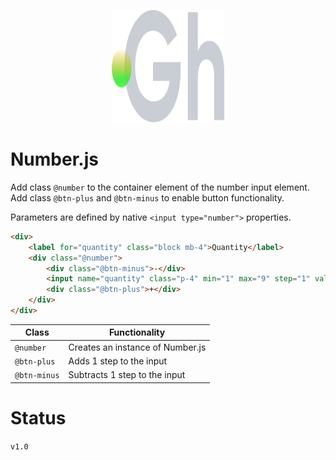 <p align="center">
  <img width="180" height="180" src="https://github.com/terrainagency/ghost/blob/main/assets/logo.svg" alt="Ghost: Agnostic GSAP and Tailwind Framework">
</p>

# Number.js
Add class `@number` to the container element of the number input element. Add class `@btn-plus` and `@btn-minus` to enable button functionality.

Parameters are defined by native `<input type="number">` properties.

```html
<div>
    <label for="quantity" class="block mb-4">Quantity</label>
    <div class="@number">
        <div class="@btn-minus">-</div>
        <input name="quantity" class="p-4" min="1" max="9" step="1" value="1" type="number" />
        <div class="@btn-plus">+</div>
    </div>
</div>
```

Class | Functionality
------------ | -------------
`@number` | Creates an instance of Number.js
`@btn-plus` | Adds 1 step to the input
`@btn-minus` | Subtracts 1 step to the input

# Status
`v1.0`